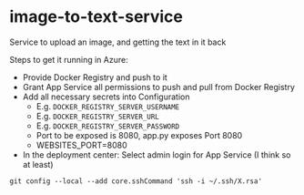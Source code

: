 # image-to-text-service
Service to upload an image, and getting the text in it back

Steps to get it running in Azure:
- Provide Docker Registry and push to it
- Grant App Service all permissions to push and pull from Docker Registry
- Add all necessary secrets into Configuration
    - E.g. ```DOCKER_REGISTRY_SERVER_USERNAME```
    - E.g. ```DOCKER_REGISTRY_SERVER_URL```
    - E.g. ```DOCKER_REGISTRY_SERVER_PASSWORD```
    - Port to be exposed is 8080, app.py exposes Port 8080
    - WEBSITES_PORT=8080
- In the deployment center: Select admin login for App Service (I think so at least)

```
git config --local --add core.sshCommand 'ssh -i ~/.ssh/X.rsa'
```